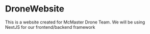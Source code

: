 # DroneWebsite
This is a website created for McMaster Drone Team.
We will be using NextJS for our frontend/backend framework

